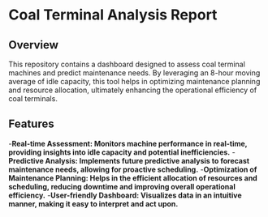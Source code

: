 # Coal Terminal Analysis Report
## Overview
This repository contains a dashboard designed to assess coal terminal machines and predict maintenance needs. By leveraging an 8-hour moving average of idle capacity, this tool helps in optimizing maintenance planning and resource allocation, ultimately enhancing the operational efficiency of coal terminals.

## Features
-**Real-time Assessment: Monitors machine performance in real-time, providing insights into idle capacity and potential inefficiencies.**
-**Predictive Analysis: Implements future predictive analysis to forecast maintenance needs, allowing for proactive scheduling.**
-**Optimization of Maintenance Planning: Helps in the efficient allocation of resources and scheduling, reducing downtime and improving overall operational efficiency.**
-**User-friendly Dashboard: Visualizes data in an intuitive manner, making it easy to interpret and act upon.**
